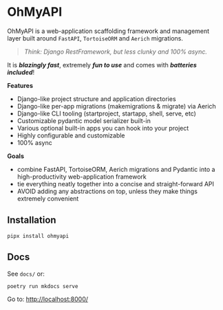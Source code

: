 # OhMyAPI

OhMyAPI is a web-application scaffolding framework and management layer built around `FastAPI`, `TortoiseORM` and `Aerich` migrations.

> *Think: Django RestFramework, but less clunky and 100% async.*

It is ***blazingly fast***, extremely ***fun to use*** and comes with ***batteries included***!

**Features**

- Django-like project structure and application directories
- Django-like per-app migrations (makemigrations & migrate) via Aerich
- Django-like CLI tooling (startproject, startapp, shell, serve, etc)
- Customizable pydantic model serializer built-in
- Various optional built-in apps you can hook into your project
- Highly configurable and customizable
- 100% async

**Goals**

- combine FastAPI, TortoiseORM, Aerich migrations and Pydantic into a high-productivity web-application framework
- tie everything neatly together into a concise and straight-forward API
- AVOID adding any abstractions on top, unless they make things extremely convenient

## Installation

```
pipx install ohmyapi
```


## Docs

See `docs/` or:

```
poetry run mkdocs serve
```

Go to: [http://localhost:8000/](http://localhost:8000/)

